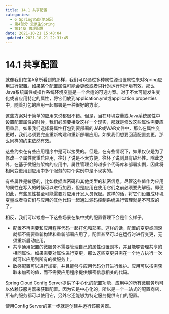 ```yaml
---
title: 14.1 共享配置
categories: 
  - 6 Spring实战(第5版)
  - 第4部分 云原生Spring
  - 第14章 管理配置
date: 2021-10-21 15:48:04
updated: 2021-10-21 22:31:45
---
```

# 14.1 共享配置
就像我们在第5章所看到的那样，我们可以通过多种属性源设置属性来对Spring应用进行配置。如果某个配置属性可能会更改或者只针对运行时环境有效，那么Java系统属性或操作系统环境变量是一个合适的可选方案。对于不太可能发生变化或者应用特定的属性，将它们放到application.yml或application.properties中，随着打包的应用一起部署是一种很好的方案。

这些方案对于简单的应用来说都很不错。但是，当在环境变量或Java系统属性中设置配置属性的时候，我们必须要接受这样一个现实，那就是修改这些属性需要应用重启。如果我们选择将属性打包到要部署的JAR或WAR文件中，那么在属性变更时，我们必须要完全重新构建和重新部署应用。如果我们想要回滚配置变更，那么同样的约束依然有效。

这些约束在有些应用程序中是可以接受的。但是，在有些情况下，如果仅仅是为了修改一个属性就重启应用，往好了说是不太方便，往坏了说则具有破坏性。除此之外，在基于微服务架构的应用中，属性管理会跨越多个代码库和部署实例，因此将相同变更用到应用中多个服务的每个实例中是不现实的。

有些属性是敏感的，比如数据库密码和其他类型的私密信息。尽管这些值作为应用的属性在写入的时候可以进行加密，但是应用在使用它们之前必须要先解密。即便如此，有些属性甚至可能需要对应用开发人员保密。这样的话，将它们设置成环境变量或者将它们与应用的其他代码一起通过源码控制系统进行管理就是不可取的了。

相反，我们可以考虑一下这些场景在集中式的配置管理下会是什么样子。
- 配置不再需要和应用程序代码一起打包和部署。这样的话，配置的变更或回滚就都不需要重新构建和重新部署应用了。配置甚至可以在运行时进行变更，无须重新启动应用。
- 共享通用配置的微服务不需要管理自己的属性设置副本，并且能够管理共享的相同属性。如果需要对属性进行变更，那么这些变更只需在一个地方执行一次就可以应用到所有的微服务上。
- 敏感配置可以进行加密，并且能够与应用代码分开进行维护。应用可以按需获取未加密的值，而不需要应用程序提供解密信息相关的代码。

Spring Cloud Config Server提供了中心化的配置功能，应用中的所有微服务均可以依赖该服务器来获取配置。因为它是中心化的，所以是一个一站式的配置商店，所有的服务都可以使用它，另外它还能够为特定服务提供专门的配置。

使用Config Server的第一步就是创建并运行该服务器。

